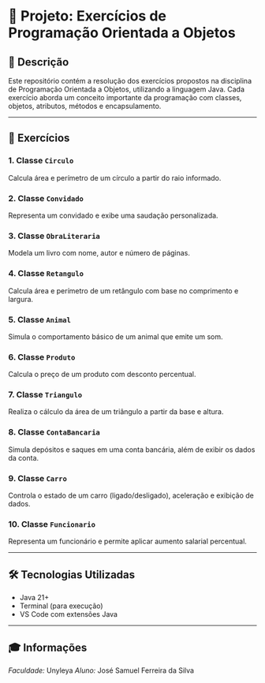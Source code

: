 # 📁 Projeto: Exercícios de Programação Orientada a Objetos

## 📘 Descrição

Este repositório contém a resolução dos exercícios propostos na disciplina de Programação Orientada a Objetos, utilizando a linguagem Java. Cada exercício aborda um conceito importante da programação com classes, objetos, atributos, métodos e encapsulamento.

---

## 📂 Exercícios

### 1. Classe `Circulo`

Calcula área e perímetro de um círculo a partir do raio informado.

### 2. Classe `Convidado`

Representa um convidado e exibe uma saudação personalizada.

### 3. Classe `ObraLiteraria`

Modela um livro com nome, autor e número de páginas.

### 4. Classe `Retangulo`

Calcula área e perímetro de um retângulo com base no comprimento e largura.

### 5. Classe `Animal`

Simula o comportamento básico de um animal que emite um som.

### 6. Classe `Produto`

Calcula o preço de um produto com desconto percentual.

### 7. Classe `Triangulo`

Realiza o cálculo da área de um triângulo a partir da base e altura.

### 8. Classe `ContaBancaria`

Simula depósitos e saques em uma conta bancária, além de exibir os dados da conta.

### 9. Classe `Carro`

Controla o estado de um carro (ligado/desligado), aceleração e exibição de dados.

### 10. Classe `Funcionario`

Representa um funcionário e permite aplicar aumento salarial percentual.

---

## 🛠️ Tecnologias Utilizadas

* Java 21+
* Terminal (para execução)
* VS Code com extensões Java

---

## 🎓 Informações

*Faculdade:* Unyleya
*Aluno:* José Samuel Ferreira da Silva
